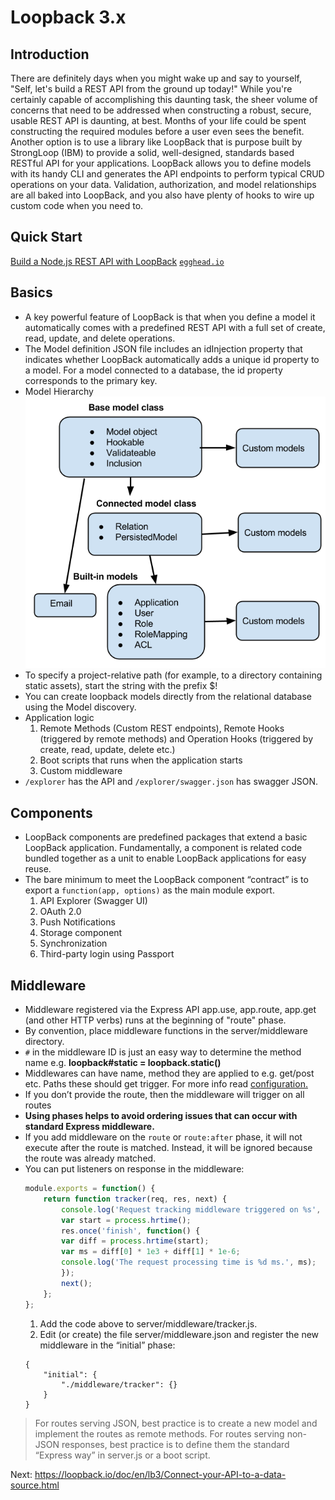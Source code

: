 # Loopback 3.x

## Introduction

There are definitely days when you might wake up and say to yourself, "Self, let's build a REST API from the ground up today!"
While you're certainly capable of accomplishing this daunting task, the sheer volume of concerns that need to be addressed when constructing a robust, secure, usable REST API is daunting, at best. Months of your life could be spent constructing the required modules before a user even sees the benefit.
Another option is to use a library like LoopBack that is purpose built by StrongLoop (IBM) to provide a solid, well-designed, standards based RESTful API for your applications.
LoopBack allows you to define models with its handy CLI and generates the API endpoints to perform typical CRUD operations on your data. Validation, authorization, and model relationships are all baked into LoopBack, and you also have plenty of hooks to wire up custom code when you need to.

## Quick Start

[Build a Node.js REST API with LoopBack](https://egghead.io/courses/build-a-node-js-rest-api-with-loopback) [`egghead.io`](egghead.io)

## Basics

*   A key powerful feature of LoopBack is that when you define a model it automatically comes with a predefined REST API with a full set of create, read, update, and delete operations.
*   The Model definition JSON file includes an idInjection property that indicates whether LoopBack automatically adds a unique id property to a model. For a model connected to a database, the id property corresponds to the primary key.
*   Model Hierarchy  
    ![alt text](images/model-hierarchy.png "Model <-- Connected Model <-- Built-in Model")
*   To specify a project-relative path (for example, to a directory containing static assets), start the string with the prefix $!
*   You can create loopback models directly from the relational database using the Model discovery.
*   Application logic
    1.  Remote Methods (Custom REST endpoints), Remote Hooks (triggered by remote methods) and Operation Hooks (triggered by create, read, update, delete etc.)
    2.  Boot scripts that runs when the application starts
    3.  Custom middleware
*   `/explorer` has the API and `/explorer/swagger.json` has swagger JSON.

## Components

*   LoopBack components are predefined packages that extend a basic LoopBack application. Fundamentally, a component is related code bundled together as a unit to enable LoopBack applications for easy reuse. 
*   The bare minimum to meet the LoopBack component “contract” is to export a `function(app, options)` as the main module export.
    1.  API Explorer (Swagger UI)
    2.  OAuth 2.0
    3.  Push Notifications 
    4.  Storage component
    5.  Synchronization
    6.  Third-party login using Passport


## Middleware

*   Middleware registered via the Express API app.use, app.route, app.get (and other HTTP verbs) runs at the beginning of "route" phase.
*   By convention, place middleware functions in the server/middleware directory.
*   `#` in the middleware ID is just an easy way to determine the method name e.g. **loopback#static = loopback.static()**
*   Middlewares can have name, method they are applied to e.g. get/post etc. Paths these should get trigger. For more info read [configuration.](http://loopback.io/doc/en/lb3/Defining-middleware.html#middleware-configuration-properties "Middleware Configuration Properties")
*   If you don’t provide the route, then the middleware will trigger on all routes
*   **Using phases helps to avoid ordering issues that can occur with standard Express middleware.**
*   If you add middleware on the `route` or `route:after` phase, it will not execute after the route is matched. Instead, it will be ignored because the route was already matched.
*   You can put listeners on response in the middleware:
    ```javascript
    module.exports = function() {
        return function tracker(req, res, next) {
            console.log('Request tracking middleware triggered on %s', req.url);
            var start = process.hrtime();
            res.once('finish', function() {
            var diff = process.hrtime(start);
            var ms = diff[0] * 1e3 + diff[1] * 1e-6;
            console.log('The request processing time is %d ms.', ms);
            });
            next();
        };
    };
    ```
    1.  Add the code above to server/middleware/tracker.js.
    2.  Edit (or create) the file server/middleware.json and register the new middleware in the “initial” phase:
    ```
    {
        "initial": {
            "./middleware/tracker": {}
        }
    }
    ```
>   For routes serving JSON, best practice is to create a new model and implement the routes as remote methods. For routes serving non-JSON responses, best practice is to define them the standard “Express way” in server.js or a boot script.

Next:
https://loopback.io/doc/en/lb3/Connect-your-API-to-a-data-source.html

